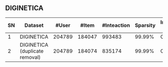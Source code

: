 ## DIGINETICA


| SN   | Dataset                               | \#User | \#Item | \#Inteaction | Sparsity | Interaction Type | TimeStamp | User Context | Item Context | Interaction Context |
| ---- | ------------------------------------- | ------ | ------ | ------------ | -------- | ---------------- | --------- | ------------ | ------------ | ------------------- |
| 1    | DIGINETICA                            | 204789 | 184047 | 993483       | 99.99%   | Click            | √         |              | √            |                     |
| 2    | DIGINETICA <br> \(duplicate removal\) | 204789 | 184074 | 835174       | 99.99%   | Click            | √         |              | √            |                     |

